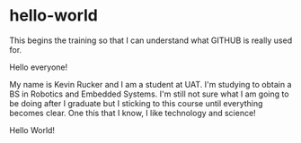 # hello-world
This begins the training so that I can understand what GITHUB is really used for.

Hello everyone!  

My name is Kevin Rucker and I am a student at UAT.  I'm studying to obtain a BS in Robotics and Embedded Systems.  I'm still not
sure what I am going to be doing after I graduate but I sticking to this course until everything becomes clear.  One this that 
I know, I like technology and science!

Hello World!

